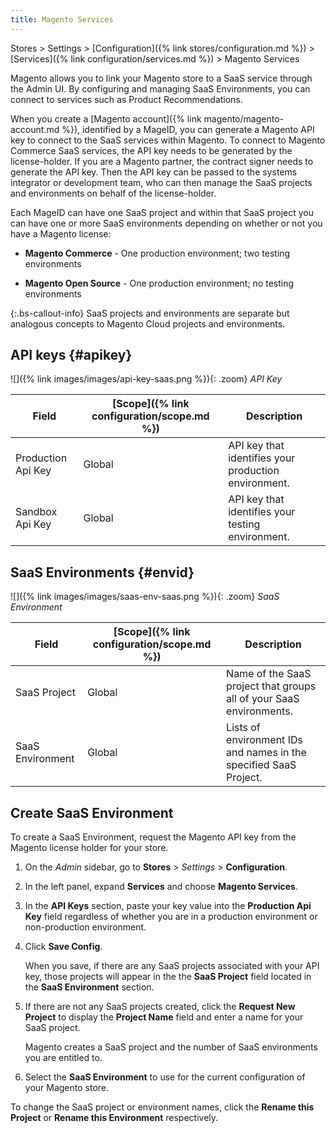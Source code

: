 ```yaml
---
title: Magento Services
---
```


Stores > Settings > [Configuration]({% link stores/configuration.md %}) > [Services]({% link configuration/services.md %}) >  Magento Services

Magento allows you to link your Magento store to a SaaS service through the Admin UI. By configuring and managing SaaS Environments, you can connect to services such as Product Recommendations.

When you create a [Magento account]({% link magento/magento-account.md %}), identified by a MageID, you can generate a Magento API key to connect to the SaaS services within Magento. To connect to Magento Commerce SaaS services, the API key needs to be generated by the license-holder. If you are a Magento partner, the contract signer needs to generate the API key. Then the API key can be passed to the systems integrator or development team, who can then manage the SaaS projects and environments on behalf of the license-holder.

Each MageID can have one SaaS project and within that SaaS project you can have one or more SaaS environments depending on whether or not you have a Magento license:

-  **Magento Commerce** - One production environment; two testing environments

-  **Magento Open Source** - One production environment; no testing environments

{:.bs-callout-info}
SaaS projects and environments are separate but analogous concepts to Magento Cloud projects and environments.

## API keys {#apikey}

![]({% link images/images/api-key-saas.png %}){: .zoom}
_API Key_

|Field|[Scope]({% link configuration/scope.md %})|Description|
|--- |--- |--- |
|Production Api Key|Global|API key that identifies your production environment.|
|Sandbox Api Key|Global|API key that identifies your testing environment.|

## SaaS Environments {#envid}

![]({% link images/images/saas-env-saas.png %}){: .zoom}
_SaaS Environment_

|Field|[Scope]({% link configuration/scope.md %})|Description|
|--- |--- |--- |
|SaaS Project|Global|Name of the SaaS project that groups all of your SaaS environments.|
|SaaS Environment|Global|Lists of environment IDs and names in the specified SaaS Project.|

## Create SaaS Environment

To create a SaaS Environment, request the Magento API key from the Magento license holder for your store.

1. On the _Admin_ sidebar, go to  **Stores** > _Settings_ > **Configuration**.

1. In the left panel, expand **Services** and choose **Magento Services**.

1. In the **API Keys** section, paste your key value into the **Production Api Key** field regardless of whether you are in a production environment or non-production environment.

1. Click **Save Config**.

   When you save, if there are any SaaS projects associated with your API key, those projects will appear in the the **SaaS Project** field located in the **SaaS Environment** section.

1. If there are not any SaaS projects created, click the **Request New Project** to display the **Project Name** field and enter a name for your SaaS project.

   Magento creates a SaaS project and the number of SaaS environments you are entitled to.

1. Select the **SaaS Environment** to use for the current configuration of your Magento store.

To change the SaaS project or environment names, click the **Rename this Project** or **Rename this Environment** respectively.